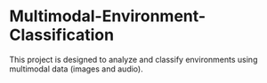 # Multimodal-Environment-Classification
This project is designed to analyze and classify environments using multimodal data (images and audio).
